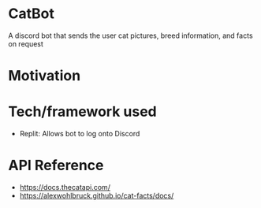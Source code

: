 # CatBot
A discord bot that sends the user cat pictures, breed information, and facts on request
# Motivation


# Tech/framework used
- Replit: Allows bot to log onto Discord

# API Reference
- https://docs.thecatapi.com/
- https://alexwohlbruck.github.io/cat-facts/docs/

